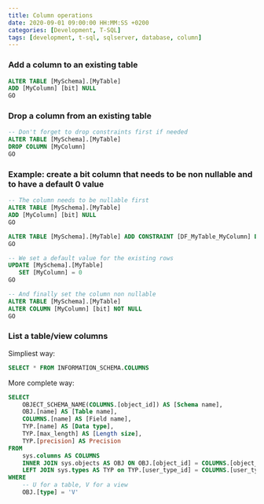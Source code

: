 ```yaml
---
title: Column operations
date: 2020-09-01 09:00:00 HH:MM:SS +0200
categories: [Development, T-SQL]
tags: [development, t-sql, sqlserver, database, column]
---
```


### Add a column to an existing table

```sql
ALTER TABLE [MySchema].[MyTable]
ADD [MyColumn] [bit] NULL
GO
```

### Drop a column from an existing table

```sql
-- Don't forget to drop constraints first if needed
ALTER TABLE [MySchema].[MyTable]
DROP COLUMN [MyColumn]
GO
```

### Example: create a bit column that needs to be non nullable and to have a default 0 value

```sql
-- The column needs to be nullable first
ALTER TABLE [MySchema].[MyTable]
ADD [MyColumn] [bit] NULL
GO

ALTER TABLE [MySchema].[MyTable] ADD CONSTRAINT [DF_MyTable_MyColumn] DEFAULT ((0)) FOR [MyColumn]
GO

-- We set a default value for the existing rows
UPDATE [MySchema].[MyTable]
   SET [MyColumn] = 0
GO

-- And finally set the column non nullable
ALTER TABLE [MySchema].[MyTable]
ALTER COLUMN [MyColumn] [bit] NOT NULL
GO
```

### List a table/view columns

Simpliest way:

```sql
SELECT * FROM INFORMATION_SCHEMA.COLUMNS
```

More complete way:

```sql
SELECT 
    OBJECT_SCHEMA_NAME(COLUMNS.[object_id]) AS [Schema name],
    OBJ.[name] AS [Table name], 
    COLUMNS.[name] AS [Field name],
    TYP.[name] AS [Data type],
    TYP.[max_length] AS [Length size],
    TYP.[precision] AS Precision
FROM 
    sys.columns AS COLUMNS 
    INNER JOIN sys.objects AS OBJ ON OBJ.[object_id] = COLUMNS.[object_id]
    LEFT JOIN sys.types AS TYP on TYP.[user_type_id] = COLUMNS.[user_type_id]   
WHERE 
    -- U for a table, V for a view
    OBJ.[type] = 'V' 
```
